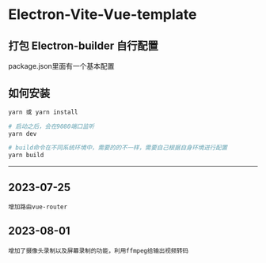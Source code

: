 
# Electron-Vite-Vue-template

## 打包 Electron-builder 自行配置
 package.json里面有一个基本配置

## 如何安装

```bash
yarn 或 yarn install

# 启动之后，会在9080端口监听
yarn dev

# build命令在不同系统环境中，需要的的不一样，需要自己根据自身环境进行配置
yarn build

```

---
## 2023-07-25
    增加路由vue-router
## 2023-08-01
    增加了摄像头录制以及屏幕录制的功能，利用ffmpeg给输出视频转码
